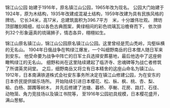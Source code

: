 锦江山公园
始建于1916年，原名镇江山公园，1965年改为现名。
公园大门始建于1924年，原为木结构，1935年改建成混凝土结构，1959年改建为具有民族风格的牌坊。
它长34米，高17米，总建筑面积为396.7平方　米，十分雄伟壮观。
牌坊顶部雕刻精细，绘以各色古典图案，黄绿相间的彩色琉璃瓦沿檐脊而下，
依次排列32个形象逼真的琉璃狮子，情态各异，栩栩如生。

锦江山原名镇江山，锦江山公园原名镇江山公园。这里曾经是荒山秃岭，沟壑纵横的无名山。
1904年日俄战争在鸭绿江爆发，一个叫细野南岳的日本僧人随日军来到安东。
他受命要为战争中阵亡的日军士兵选择安葬墓地，最后他选中了这座俯瞰鸭绿江的无名山。
细野和尚在这里陆续建起了临济寺、忠魂碑等为战亡者修筑了所谓英灵祠堂。
之后，细野南岳又将立有日本精舍的这座山命名为镇江山。
1912年，日本南满铁道株式会社安东事务所决定在镇江山修建公园，为在安东的日本侨民提供娱乐场所。
开始陆续引进日本樱花、松、枞、枫、桃、杏、梨、榆、白杨、踯躅等树木，
并先后修建了池塘、暮桥、亭榭、花房、路灯、石径、动物笼、角力竞技场以及镇江书院等，
至1916年公园初具规模，日本樱花盛开，满山葱郁。
